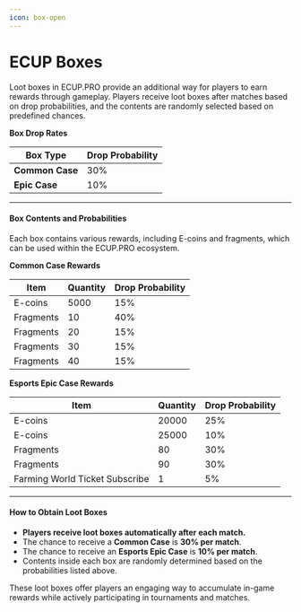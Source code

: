```yaml
---
icon: box-open
---
```


# ECUP Boxes

Loot boxes in ECUP.PRO provide an additional way for players to earn rewards through gameplay. Players receive loot boxes after matches based on drop probabilities, and the contents are randomly selected based on predefined chances.

**Box Drop Rates**

| Box Type        | Drop Probability |
| --------------- | ---------------- |
| **Common Case** | 30%              |
| **Epic Case**   | 10%              |

***

#### **Box Contents and Probabilities**

Each box contains various rewards, including E-coins and fragments, which can be used within the ECUP.PRO ecosystem.

**Common Case Rewards**

| Item      | Quantity | Drop Probability |
| --------- | -------- | ---------------- |
| E-coins   | 5000     | 15%              |
| Fragments | 10       | 40%              |
| Fragments | 20       | 15%              |
| Fragments | 30       | 15%              |
| Fragments | 40       | 15%              |

**Esports Epic Case Rewards**

| Item                           | Quantity | Drop Probability |
| ------------------------------ | -------- | ---------------- |
| E-coins                        | 20000    | 25%              |
| E-coins                        | 25000    | 10%              |
| Fragments                      | 80       | 30%              |
| Fragments                      | 90       | 30%              |
| Farming World Ticket Subscribe | 1        | 5%               |

***

#### **How to Obtain Loot Boxes**

* **Players receive loot boxes automatically after each match.**
* The chance to receive a **Common Case** is **30% per match**.
* The chance to receive an **Esports Epic Case** is **10% per match**.
* Contents inside each box are randomly determined based on the probabilities listed above.

These loot boxes offer players an engaging way to accumulate in-game rewards while actively participating in tournaments and matches.
